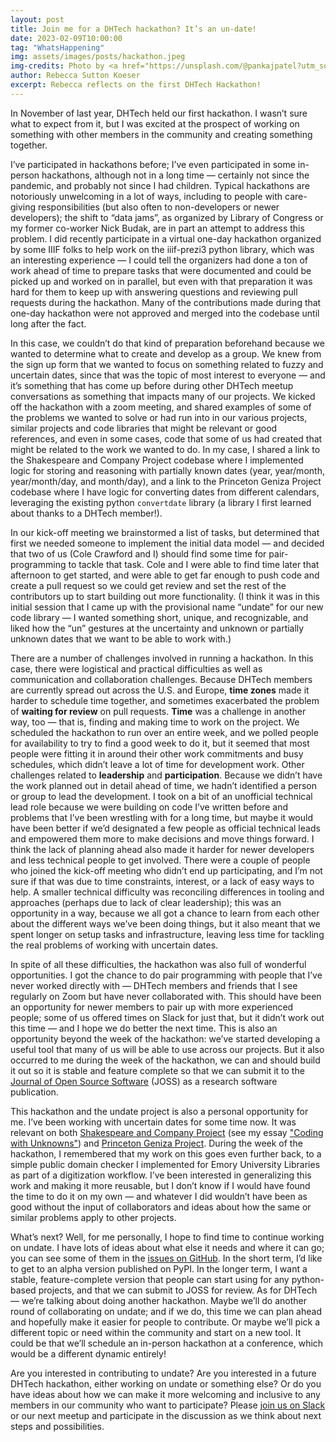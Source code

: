 ```yaml
---
layout: post
title: Join me for a DHTech hackathon? It’s an un-date!
date: 2023-02-09T10:00:00
tag: "WhatsHappening"
img: assets/images/posts/hackathon.jpeg
img-credits: Photo by <a href="https://unsplash.com/@pankajpatel?utm_source=unsplash&utm_medium=referral&utm_content=creditCopyText">Pankaj Patel</a> on <a href="https://unsplash.com/photos/_SgRNwAVNKw?utm_source=unsplash&utm_medium=referral&utm_content=creditCopyText">Unsplash</a>
author: Rebecca Sutton Koeser
excerpt: Rebecca reflects on the first DHTech Hackathon!
---
```


In November of last year, DHTech held our first hackathon. I wasn’t sure what to expect from it, but I was excited at the prospect of working on something with other members in the community and creating something together.

I’ve participated in hackathons before; I’ve even participated in some in-person hackathons, although not in a long time — certainly not since the pandemic, and probably not since I had children. Typical hackathons are notoriously unwelcoming in a lot of ways, including to people with care-giving responsibilities (but also often to non-developers or newer developers); the shift to “data jams”, as organized by Library of Congress or my former co-worker Nick Budak, are in part an attempt to address this problem.  I did recently participate in a virtual one-day hackathon organized by some IIIF folks to help work on the iiif-prezi3 python library, which was an interesting experience — I could tell the organizers had done a ton of work ahead of time to prepare tasks that were documented and could be picked up and worked on in parallel, but even with that preparation it was hard for them to keep up with answering questions and reviewing pull requests during the hackathon. Many of the contributions made during that one-day hackathon were not approved and merged into the codebase until long after the fact.

In this case, we couldn’t do that kind of preparation beforehand because we wanted to determine what to create and develop as a group. We knew from the sign up form that we wanted to focus on something related to fuzzy and uncertain dates, since that was the topic of most interest to everyone — and it’s something that has come up before during other DHTech meetup conversations as something that impacts many of our projects.  We kicked off the hackathon with a zoom meeting, and shared examples of some of the problems we wanted to solve or had run into in our various projects, similar projects and code libraries that might be relevant or good references, and even in some cases, code that some of us had created that might be related to the work we wanted to do. In my case, I  shared a link to the Shakespeare and Company Project codebase where I implemented logic for storing and reasoning with partially known dates (year, year/month, year/month/day, and month/day), and a link to the Princeton Geniza Project codebase where I have logic for converting dates from different calendars, leveraging the existing python `convertdate` library (a library I first learned about thanks to a DHTech member!).

In our kick-off meeting we brainstormed a list of tasks, but determined that first we needed someone to implement the initial data model — and decided that two of us (Cole Crawford and I) should find some time for pair-programming to tackle that task. Cole and I were able to find time later that afternoon to get started, and were able to get far enough to push code and create a pull request so we could get review and set the rest of the contributors up to start building out more functionality. (I think it was in this initial session that I came up with the provisional name “undate” for our new code library — I wanted something short, unique, and recognizable, and liked how the “un” gestures at the uncertainty and unknown or partially unknown dates that we want to be able to work with.)

There are a number of challenges involved in running a hackathon. In this case, there were logistical and practical difficulties as well as communication and collaboration challenges. Because DHTech members are currently spread out across the U.S. and Europe, **time zones** made it harder to schedule time together, and sometimes exacerbated the problem of **waiting for review** on pull requests.  **Time** was a challenge in another way, too — that is, finding and making time to work on the project. We scheduled the hackathon to run over an entire week, and we polled people for availability to try to find a good week to do it, but it seemed that most people were fitting it in around their other work commitments and busy schedules, which didn’t leave a lot of time for development work.  Other challenges related to **leadership** and **participation**. Because we didn’t have the work planned out in detail ahead of time, we hadn’t identified a person or group to lead the development. I took on a bit of an unofficial technical lead role because we were building on code I’ve written before and problems that I’ve been wrestling with for a long time, but maybe it would have been better if we’d designated a few people as official technical leads and empowered them more to make decisions and move things forward. I think the lack of planning ahead also made it harder for newer developers and less technical people to get involved. There were a couple of people who joined the kick-off meeting who didn’t end up participating, and I’m not sure if that was due to time constraints, interest, or a lack of easy ways to help. A smaller technical difficulty was reconciling differences in tooling and approaches (perhaps due to lack of clear leadership); this was an opportunity in a way, because we all got a chance to learn from each other about the different ways we’ve been doing things, but it also meant that we spent longer on setup tasks and infrastructure, leaving less time for tackling the real problems of working with uncertain dates. 

In spite of all these difficulties, the hackathon was also full of wonderful opportunities. I got the chance to do pair programming with people that I’ve never worked directly with — DHTech members and friends that I see regularly on Zoom but have never collaborated with. This should have been an opportunity for newer members to pair up with more experienced people; some of us offered times on Slack for just that, but it didn’t work out this time — and I hope we do better the next time. This is also an opportunity beyond the week of the hackathon: we’ve started developing a useful tool that many of us will be able to use across our projects. But it also occurred to me during the week of the hackathon, we can and should build it out so it is stable and feature complete so that we can submit it to the [Journal of Open Source Software](https://joss.theoj.org/) (JOSS) as a research software publication.  

This hackathon and the undate project is also a personal opportunity for me. I’ve been working with uncertain dates for some time now. It was relevant on both [Shakespeare and Company Project](https://shakespeareandco.princeton.edu/) (see my essay ["Coding with Unknowns"](https://cdh.princeton.edu/updates/2019/12/05/coding-unknowns/)) and [Princeton Geniza Project](https://geniza.princeton.edu/). During the week of the hackathon, I remembered that my work on this goes even further back, to a simple public domain checker I implemented for Emory University Libraries as part of a digitization workflow. I’ve been interested in generalizing this work and making it more reusable, but I don’t know if I would have found the time to do it on my own — and whatever I did wouldn’t have been as good without the input of collaborators and ideas about how the same or similar problems apply to other projects. 

What’s next?  Well, for me personally, I hope to find time to continue working on undate. I have lots of ideas about what else it needs and where it can go; you can see some of them in the [issues on GitHub](https://github.com/dh-tech/undate-python/issues). In the short term, I’d like to get to an alpha version published on PyPI. In the longer term, I want a stable, feature-complete version that people can start using for any python-based projects, and that we can submit to JOSS for review. As for DHTech — we’re talking about doing another hackathon. Maybe we’ll do another round of collaborating on undate; and if we do, this time we can plan ahead and hopefully make it easier for people to contribute. Or maybe we’ll pick a different topic or need within the community and start on a new tool. It could be that we’ll schedule an in-person hackathon at a conference, which would be a different dynamic entirely!  

Are you interested in contributing to undate? Are you interested in a future DHTech hackathon, either working on undate or something else? Or do you have ideas about how we can make it more welcoming and inclusive to any members in our community who want to participate? Please [join us on Slack](/join) or our next meetup and participate in the discussion as we think about next steps and possibilities.
